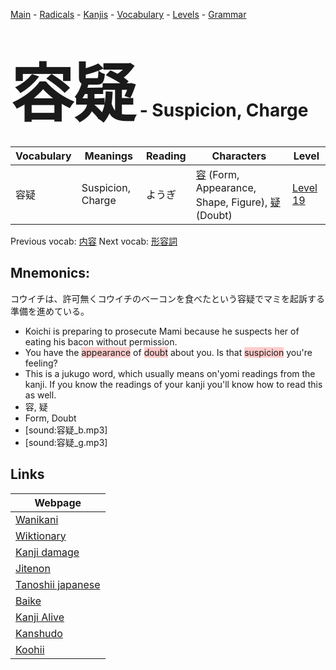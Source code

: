 <style> bigfont {font-size: 100px}</style>
[Main](../README.md) -
[Radicals](../radicals.md) -
[Kanjis](../kanjis.md) -
[Vocabulary](../vocabulary.md) -
[Levels](../levels.md) -
[Grammar](../grammar.md)
# <bigfont> 容疑</bigfont> - Suspicion, Charge 

| Vocabulary | Meanings | Reading | Characters | Level |
| --- | --- | --- | --- | --- |
| 容疑 | Suspicion, Charge | ようぎ |  [容](../kanjis/容.md) (Form, Appearance, Shape, Figure), [疑](../kanjis/疑.md) (Doubt) | [Level 19](../levels/wk_level19.md) |

Previous vocab: [内容](内容.md) Next vocab: [形容詞](形容詞.md) 

## Mnemonics:
コウイチは、許可無くコウイチのベーコンを食べたという容疑でマミを起訴する準備を進めている。
* Koichi is preparing to prosecute Mami because he suspects her of eating his bacon without permission.
* You have the <span style="background-color:#ffcccb"> appearance</span> of <span style="background-color:#ffcccb"> doubt</span> about you. Is that <span style="background-color:#ffcccb"> suspicion</span> you're feeling?
* This is a jukugo word, which usually means on'yomi readings from the kanji. If you know the readings of your kanji you'll know how to read this as well.
* 容, 疑
* Form, Doubt
* [sound:容疑_b.mp3]
* [sound:容疑_g.mp3]


## Links 

| Webpage |
| --- |
| [Wanikani          ](https://www.wanikani.com/kanji/容疑) |
| [Wiktionary        ](https://en.wiktionary.org/wiki/容疑) |
| [Kanji damage      ](http://www.kanjidamage.com/kanji/search?utf8=✓&q=容疑) |
| [Jitenon           ](https://jitenon.com/kanji/容疑) |
| [Tanoshii japanese ](https://www.tanoshiijapanese.com/dictionary/kanji.cfm?k=容疑) |
| [Baike             ](https://baike.baidu.com/item/容疑) |
| [Kanji Alive       ](https://app.kanjialive.com/容疑) |
| [Kanshudo          ](https://www.kanshudo.com/searchmn?q=容疑) |
| [Koohii            ](https://kanji.koohii.com/study/kanji/容疑) |
